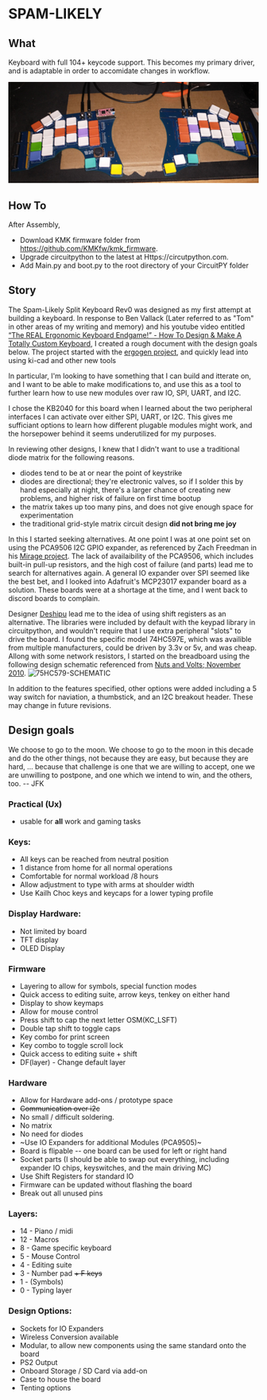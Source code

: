 # SPAM-LIKELY
## What
Keyboard with full 104+ keycode support. This becomes my primary driver, and is adaptable in order to accomidate changes in workflow.


![Double](Double.jpg)

## How To

After Assembly, 
- Download KMK firmware folder from https://github.com/KMKfw/kmk_firmware. 
- Upgrade circuitpython to the latest at Https://circutpython.com. 
- Add Main.py and boot.py to the root directory of your CircuitPY folder

## Story

The Spam-Likely Split Keyboard Rev0 was designed as my first attempt at building a keyboard. In response to Ben Vallack (Later referred to as "Tom" in other areas of my writing and memory) and his youtube video entitled [“The REAL Ergonomic Keyboard Endgame!” - How To Design & Make A Totally Custom Keyboard](https://www.youtube.com/watch?v=UKfeJrRIcxw), I created a rough document with the design goals below. The project started with the [ergogen project](https://github.com/ergogen/ergogen), and quickly lead into using ki-cad and other new tools

In particular, I'm looking to have something that I can build and itterate on, and I want to be able to make modifications to, and use this as a tool to further learn how to use new modules over raw IO, SPI, UART, and I2C.

I chose the KB2040 for this board when I learned about the two peripheral interfaces I can activate over either SPI, UART, or I2C. This gives me sufficiant options to learn how different plugable modules might work, and the horsepower behind it seems underutilized for my purposes. 

In reviewing other designs, I knew that I didn't want to use a traditional diode matrix for the following reasons.
- diodes tend to be at or near the point of keystrike
- diodes are directional; they're electronic valves, so if I solder this by hand especially at night, there's a larger chance of creating new problems, and higher risk of failure on first time bootup
- the matrix takes up too many pins, and does not give enough space for experimentation
- the traditional grid-style matrix circuit design **did not bring me joy**

In this I started seeking alternatives. At one point I was at one point set on using the PCA9506 I2C GPIO expander, as referenced by Zach Freedman in his [Mirage project](https://github.com/ZackFreedman/MiRage). The lack of availaibility of the PCA9506, which includes built-in pull-up resistors, and the high cost of failure (and parts) lead me to search for alternatives again. A general IO expander over SPI seemed like the best bet, and I looked into Adafruit's MCP23017 expander board as a solution. These boards were at a shortage at the time, and I went back to discord boards to complain. 

Designer [Deshipu](https://github.com/deshipu) lead me to the idea of using shift registers as an alternative. The libraries were included by default with the keypad library in circuitpython, and wouldn't require that I use extra peripheral "slots" to drive the board. I found the specific model 74HC597E, which was availible from multiple manufacturers, could be driven by 3.3v or 5v, and was cheap. Allong with some network resistors, I started on the breadboard using the following design schematic referenced from [Nuts and Volts; November 2010](https://www.nutsvolts.com/magazine/article/november2010_smileysworkshop).	 ![75HC579-SCHEMATIC](https://www.nutsvolts.com/uploads/wygwam/NV_1110_Pardue_Figure-8---Parallel-In-Serial-Out-Schematic.jpg)

In addition to the features specified, other options were added including a 5 way switch for naviation, a thumbstick, and an I2C breakout header. These may change in future revisions.

## Design goals

We choose to go to the moon. We choose to go to the moon in this decade and do the other things, not because they are easy, but because they are hard, ... because that challenge is one that we are willing to accept, one we are unwilling to postpone, and one which we intend to win, and the others, too. -- JFK


### Practical (Ux)
- usable for **all** work and gaming tasks

### Keys:
- All keys can be reached from neutral position
- 1 distance from home for all normal operations
- Comfortable for normal workload /8 hours
- Allow adjustment to type with arms at shoulder width
- Use Kailh Choc keys and keycaps for a lower typing profile

### Display Hardware:
- Not limited by board
- TFT display
- OLED Display

### Firmware
- Layering to allow for symbols, special function modes
- Quick access to editing suite, arrow keys, tenkey on either hand
- Display to show keymaps
- Allow for mouse control
- Press shift to cap the next letter OSM(KC_LSFT)
- Double tap shift to toggle caps
- Key combo for print screen
- Key combo to toggle scroll lock
- Quick access to editing suite + shift
- DF(layer) - Change default layer

### Hardware
- Allow for Hardware add-ons / prototype space
- ~~Communication over i2c~~
- No small / difficult soldering.
- No matrix
- No need for diodes
- ~Use IO Expanders for additional Modules (PCA9505)~
- Board is flipable -- one board can be used for left or right hand
- Socket parts (I should be able to swap out everything, including expander IO chips, keyswitches, and the main driving MC)
- Use Shift Registers for standard IO
- Firmware can be updated without flashing the board
- Break out all unused pins

### Layers:
- 14 - Piano / midi 
- 12 - Macros
- 8 - Game specific keyboard
- 5 - Mouse Control
- 4 - Editing suite
- 3 - Number pad ~~+ F keys~~
- 1 - (Symbols)
- 0 - Typing layer

### Design Options:
- Sockets for IO Expanders
- Wireless Conversion available
- Modular, to allow new components using the same standard onto the board
- PS2 Output
- Onboard Storage / SD Card via add-on
- Case to house the board
- Tenting options
